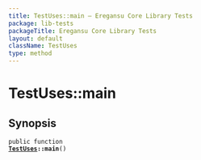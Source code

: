 ```yaml
---
title: TestUses::main — Eregansu Core Library Tests
package: lib-tests
packageTitle: Eregansu Core Library Tests
layout: default
className: TestUses
type: method
---
```


# TestUses::main

## Synopsis

<code>public function <b><a href="TestUses">TestUses</a>::main</b>()</code>

